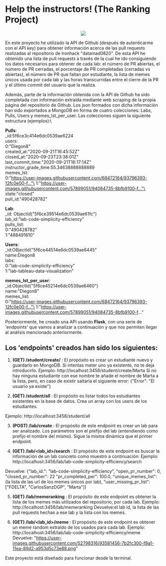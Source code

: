 # Help the instructors! (The Ranking Project)

<p align="center">
  <img src="https://encrypted-tbn0.gstatic.com/images?q=tbn%3AANd9GcSKGcxVkIwmU7eOyh27S0Jre8LHj3Morb1hTg&usqp=CAU">
</p>

En este proyecto he utilizado la API de Github (después de autenticarme con el API key) para obtener información acerca de las pull requests realizadas al repositorio de Ironhack "datamad0820".
De esta API he obtenido una lista de pull requests a través de la cual he ido consiguiendo los datos necesarios para obtener de cada lab:
el número de PR abiertas, el número de PR cerradas, el porcentaje de PR completadas (cerradas vs abiertas), el número de PR que faltan por estudiante, la lista de memes únicos usada por cada lab y las horas transcurridas entre el cierre de la PR y el último commit del usuario que la realiza. 

Además, parte de la información obtenida con la API de Github ha sido completada con información extraída mediante web scraping de la propia página del repositorio de Github. Los json formados con dicha información han sido exportados a MongoDB en forma de cuatro colecciones: Labs, Pulls, Users y memes_lst_per_user.
Las colecciones siguen la siguiente estructura (ejemplos):\


**Pulls**:\
_id:5f6ce3c414e6dc0539ae6224\
users:\
0:"Diegon8"\
created_at:"2020-09-21T16:45:52Z"\
closed_at:"2020-09-23T23:38:01Z"\
last_commit_time:"2020-09-21T16:17:14Z"\
instructor_grade_time:55.34638888888889\
memes_lst:\
0:"https://user-images.githubusercontent.com/68472164/93796393-12fc0e00-f..."\
1:"https://user-images.githubusercontent.com/57899051/94084735-8bfb9100-f..."\
state:"closed"\
pull_id:"490428782"

**Lab**:\
_id: ObjectId("5f6ce39514e6dc0539ae61fc")\
lab_id:"lab-code-simplicity-efficiency"\
pulls_list:\
0:"490428782"\
1:"488491610"

**Users**:\
_id:OBjectId("5f6ce44514e6dc0539ae6445"\
name:Diegon8\
labs:\
0:"lab-code-simplicity-efficiency"\
1:"lab-tableau-data-visualization"

**memes_lst_per_user**:\
_id:ObjectId("5f6ce45214e6dc0539ae6460")\
name:"Diegon8"\
memes_list:\
0:"https://user-images.githubusercontent.com/68472164/93796393-12fc0e00-f..."\
1:"https://user-images.githubusercontent.com/57899051/94084735-8bfb9100-f..."



Posteriormente, he creado una API usando **Flask**, con una serie de 'endpoints' que vamos a analizar a continuación y que nos permiten llegar al análisis mencionado anteriormente.

## Los 'endpoints' creados han sido los siguientes:

1. **(GET) /student/create/<studentname>** : El propósito es crear un estudiante nuevo y guardarlo en MongoDB. Si intentas meter uno ya existente, no te deja introducirlo.
 Ejemplo: 
  http://localhost:3456/student/create/Marta
  Si no hay ninguna estudiante con ese nombre te añade el nombre de Marta a la lista, pero, en caso de existir saltaría el siguiente error:
  {"Error": "El usuario ya existe"}
 
2. **(GET) /student/all** : El propósito es listar todos los estudiantes existentes en la base de datos. Crea un array con los users de los estudiantes.

Ejemplo: 
  http://localhost:3456/student/all
  
3. **(POST) /lab/create** : El propósito de este endpoint es crear un lab para ser analizado. Los parámetros son el prefijo del lab (entendiendo como prefijo el nombre del mismo). Sigue la misma dinámica que el primer endpoint.

4. **(GET) /lab/<lab_id>/search** : El propósito de este endpoint es buscar la información de un lab concreto como muestro a continuación:
Ejemplo: 
http://localhost:3456/lab/lab-code-simplicity-efficiency/search

  Devuelve: 
  {"lab_id:": "lab-code-simplicity-efficiency", "open_pr_number": 0, "closed_pr_number": 22 "pr_completed_per": 100.0, "unique_memes_list": (la lista de las url de los memes únicos por lab), "user_missing_pr_list": ["FDELTA", "CarlosSanzDGP", "Marta"]}
 
5. **(GET) /lab/memeranking** : El propósito de este endpoint es obtener la lista de los memes más utilizados del repositorio, por cada lab.
Ejemplo: http://localhost:3456/lab/memeranking
Devuelve:el lab id, la lista de las pull requests hechas a ese lab y la lista con los memes.

6. **(GET) /lab/<lab_id>/meme** : El propósito de este endpoint es obtener un meme random extraído de los usados para cada lab.
Ejemplo: 
http://localhost:3456/lab/lab-code-simplicity-efficiency/meme
Devuelve:
"https://user-images.githubusercontent.com/52798316/93581456-7b2fc300-f9a1-11ea-89d2-a953d5c73e88.png"

Este proyecto está diseñado para funcionar desde la terminal.